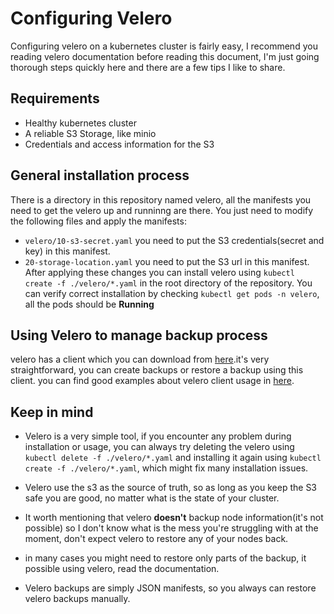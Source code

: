 # Configuring Velero	

Configuring velero on a kubernetes cluster is fairly easy, I recommend you reading velero documentation before reading this document, I'm just going thorough steps quickly here and there are a few tips I like to share.

## Requirements
* Healthy kubernetes cluster
* A reliable S3 Storage, like minio
* Credentials and access information for the S3 

## General installation process
There is a directory in this repository named velero, all the manifests you need to get the velero up and runninng are there.
You just need to modify the following files and apply the manifests:
* `velero/10-s3-secret.yaml`
you need to put the S3 credentials(secret and key) in this manifest.
* `20-storage-location.yaml`
you need to put the S3 url in this manifest.
After applying these changes you can install velero using `kubectl create -f ./velero/*.yaml` in the root directory of the repository.
You can verify correct installation by checking `kubectl get pods -n velero`, all the pods should be **Running**
## Using Velero to manage backup process
velero has a client which you can download from [here](https://github.com/heptio/velero/releases).it's very straightforward, you can create backups or restore a backup using this client.
you can find good examples about velero client usage in [here](https://heptio.github.io/velero/v0.11.0/install-overview).


## Keep in mind
* Velero is a very simple tool, if you encounter any problem during installation or usage, you can always try deleting the velero using `kubectl delete -f ./velero/*.yaml` and installing it again using `kubectl create -f ./velero/*.yaml`, which might fix many installation issues.

* Velero use the s3 as the source of truth, so as long as you keep the S3 safe you are good, no matter what is the state of your cluster.

* It worth mentioning that velero **doesn't** backup node information(it's not possible) so I don't know what is the mess you're struggling with at the moment, don't expect velero to restore any of your nodes back.

* in many cases you might need to restore only parts of the backup, it possible using velero, read the documentation.
* Velero backups are simply JSON manifests, so you always can restore velero backups manually.
